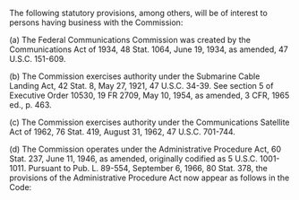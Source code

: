 The following statutory provisions, among others, will be of interest to persons having business with the Commission:

(a) The Federal Communications Commission was created by the Communications Act of 1934, 48 Stat. 1064, June 19, 1934, as amended, 47 U.S.C. 151-609.

(b) The Commission exercises authority under the Submarine Cable Landing Act, 42 Stat. 8, May 27, 1921, 47 U.S.C. 34-39. See section 5 of Executive Order 10530, 19 FR 2709, May 10, 1954, as amended, 3 CFR, 1965 ed., p. 463.

(c) The Commission exercises authority under the Communications Satellite Act of 1962, 76 Stat. 419, August 31, 1962, 47 U.S.C. 701-744.

(d) The Commission operates under the Administrative Procedure Act, 60 Stat. 237, June 11, 1946, as amended, originally codified as 5 U.S.C. 1001-1011. Pursuant to Pub. L. 89-554, September 6, 1966, 80 Stat. 378, the provisions of the Administrative Procedure Act now appear as follows in the Code:

